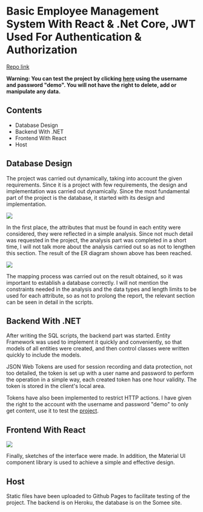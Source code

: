 # Basic Employee Management System With React & .Net Core, JWT Used For Authentication & Authorization

<a href="https://github.com/andresrodriguez55/employeeManagementSystemReactMuiDotNetJwtAuth" target="_blank">Repo link</a>

<b>Warning: You can test the project by clicking <a href="https://andresrodriguez55.github.io/employeeManagementSystemReactMuiDotNetJwtAuth/" target="_blank">here</a> using the username and password "demo". You will not have the right to delete, add or manipulate any data.</b>

## Contents
- Database Design
- Backend With .NET
- Frontend With React
- Host

## Database Design

The project was carried out dynamically, taking into account the given requirements. Since it is a project with few requirements, the design and implementation was carried out dynamically. Since the most fundamental part of the project is the database, it started with its design and implementation.

![](https://drive.google.com/uc?id=1ZuI7zmGXcX6CL2FuuJOD-bZNdfggo_Px)

In the first place, the attributes that must be found in each entity were considered, they were reflected in a simple analysis. Since not much detail was requested in the project, the analysis part was completed in a short time, I will not talk more about the analysis carried out so as not to lengthen this section. The result of the ER diagram shown above has been reached.

![](https://drive.google.com/uc?id=1v1atljqqxchKAMXB7mADcZYVusRaboD8)

The mapping process was carried out on the result obtained, so it was important to establish a database correctly. I will not mention the constraints needed in the analysis and the data types and length limits to be used for each attribute, so as not to prolong the report, the relevant section can be seen in detail in the scripts.

## Backend With .NET

After writing the SQL scripts, the backend part was started. Entity Framework was used to implement it quickly and conveniently, so that models of all entities were created, and then control classes were written quickly to include the models.

JSON Web Tokens are used for session recording and data protection, not too detailed, the token is set up with a user name and password to perform the operation in a simple way, each created token has one hour validity. The token is stored in the client's local area.

Tokens have also been implemented to restrict HTTP actions. I have given the right to the account with the username and password "demo" to only get content, use it to test the <a href="https://andresrodriguez55.github.io/employeeManagementSystemReactMuiDotNetJwtAuth/" target="_blank">project</a>.

## Frontend With React

![](https://drive.google.com/uc?id=12oAbAkcxDBEKhppKtAGlZI8_WdepM18a)

Finally, sketches of the interface were made. In addition, the Material UI component library is used to achieve a simple and effective design.

## Host

Static files have been uploaded to Github Pages to facilitate testing of the project. The backend is on Heroku, the database is on the Somee site.
